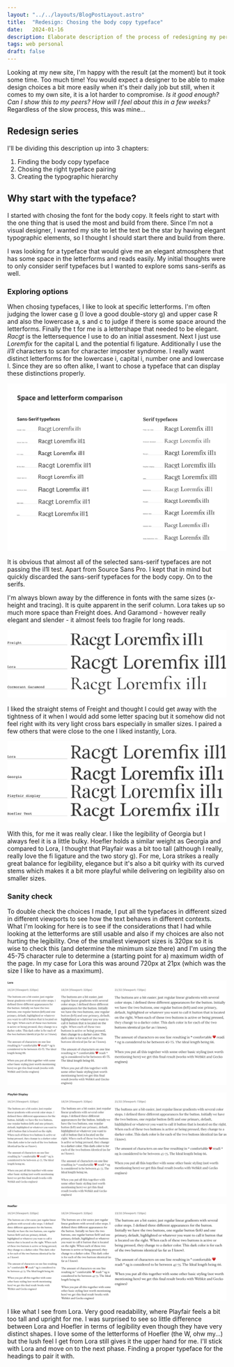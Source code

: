 ```yaml
---
layout: "../../layouts/BlogPostLayout.astro"
title:  "Redesign: Chosing the body copy typeface"
date:   2024-01-16
description: Elaborate description of the process of redesigning my personal site.
tags: web personal
draft: false
---
```


<div class="span2-4">
  <p class="lead">Looking at my new site, I'm happy with the result (at the moment) but it took some time. Too much time! You would expect a designer to be able to make design choices a bit more easily when it's their daily job but still, when it comes to my own site, it is a lot harder to compromise. <em>Is it good enough? Can I show this to my peers? How will I feel about this in a few weeks?</em> Regardless of the slow process, this was mine... </p>

## Redesign series
I'll be dividing this description up into 3 chapters:
1. Finding the body copy typeface
2. Chosing the right typeface pairing
3. Creating the typographic hierarchy

  ## Why start with the typeface?

  I started with chosing the font for the body copy. It feels right to start with the one thing that is used the most and build from there. Since I'm not a visual designer, I wanted my site to let the text be the star by having elegant typographic elements, so I thought I should start there and build from there.

  I was looking for a typeface that would give me an elegant atmosphere that has some space in the letterforms and reads easily. My initial thoughts were to only consider serif typefaces but I wanted to explore soms sans-serifs as well. 

### Exploring options
  When chosing typefaces, I like to look at specific letterforms. I'm often judging the lower case g (I love a good double-story g) and upper case R and also the lowercase a, s and c to judge if there is some space around the letterforms. Finally the t for me is a lettershape that needed to be elegant. <em>Racgt</em> is the lettersequence I use to do an initial assesment. Next I just use <em>Loremfix</em> for the capital L and the potential fi ligature. Additionally I use the <em>iI1l</em> characters to scan for character imposter syndrome. I really want distinct letterforms for the lowercase i, capital i, number one and lowercase l. Since they are so often alike, I want to chose a typeface that can display these distinctions properly. 

</div>

<div class="bleed">
 
  ![Overview of multiple typefaces to compare space and letterforms](../../assets/space-and-letterform-comparison.png "Space and letterform comparison")
 </div>

<div class="span2-4">

It is obvious that almost all of the selected sans-serif typefaces are not passing the iI1l test. Apart from Source Sans Pro. I kept that in mind but quickly discarded the sans-serif typefaces for the body copy. On to the serifs. 

I'm always blown away by the difference in fonts with the same sizes (x-height and tracing). It is quite apparent in the serif column. Lora takes up so much more space than Freight does. And Garamond - however really elegant and slender - it almost feels too fragile for long reads.

![The difference between Freight, Lora and Garamond](../../assets/freight-lora-garamond.png "Difference between Freight, Lora and Garamond")

I liked the straight stems of Freight and thought I could get away with the tightness of it when I would add some letter spacing but it somehow did not feel right with its very light cross bars especially in smaller sizes. I paired a few others that were close to the one I liked instantly, Lora.

![Difference between Lora, Georgia, Playfair Display and Hoefler Text](../../assets/lora-georgia-playfair-hoefler.png "Difference between Lora, Georgia, Playfair Display and Hoefler Text")


With this, for me it was really clear. I like the legibility of Georgia but I always feel it is a little bulky. Hoefler holds a similar weight as Georgia and compared to Lora, I thought that Playfair was a bit too tall (although I really, really love the fi ligature and the two story g). 
For me, Lora strikes a really great balance for legibility, elegance but it's also a bit quirky with its curved stems which makes it a bit more playful while delivering on legibility also on smaller sizes. 


### Sanity check

To double check the choices I made, I put all the typefaces in different sized in different viewports to see how the text behaves in different contexts. What I'm looking for here is to see if the considerations that I had while looking at the letterforms are still usable and also if my choices are also not hurting the legibility. One of the smallest viewport sizes is 320px so it is wise to check this (and determine the minimum size there) and I'm using the 45-75 character rule to determine a (starting point for a) maximum width of the page. In my case for Lora this was around 720px at 21px (which was the size I like to have as a maximum). 


![Lora in context of viewports](../../assets/screensizes-lora.png "Lora in different viewports")

![Playfair Display in context of viewports](../../assets/screensizes-playfair.png "Playfair Display in different viewports")

![Hoefler Text in context of viewports](../../assets/screensizes-hoefler.png "Hoefler Text in different viewports")

I like what I see from Lora. Very good readability, where Playfair feels a bit too tall and upright for me. I was surprised to see so little difference between Lora and Hoefler in terms of legibility even though they have very distinct shapes. I love some of the letterforms of Hoefler (the W, ohw my...) but the lush feel I get from Lora still gives it the upper hand for me. I'll stick with Lora and move on to the next phase. Finding a proper typeface for the headings to pair it with. 

</div>
